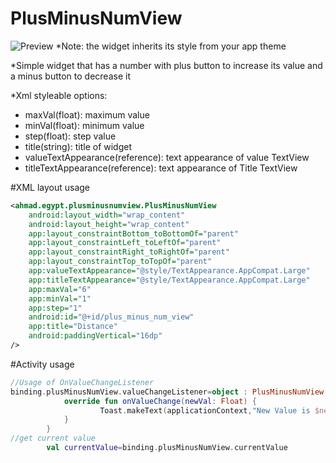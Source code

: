 # PlusMinusNumView

![Preview](https://i.ibb.co/vdW6LLT/Video-Editor-20210916-015933-2.gif)
*Note: the widget inherits its style from your app theme

*Simple widget that has a number with plus button to increase its value 
and a minus button to decrease it

*Xml styleable options:
- maxVal(float): maximum value
- minVal(float): minimum value
- step(float): step value
- title(string): title of widget
- valueTextAppearance(reference): text appearance of value TextView
- titleTextAppearance(reference): text appearance of Title TextView


#XML layout usage

```XML
<ahmad.egypt.plusminusnumview.PlusMinusNumView
    android:layout_width="wrap_content"
    android:layout_height="wrap_content"
    app:layout_constraintBottom_toBottomOf="parent"
    app:layout_constraintLeft_toLeftOf="parent"
    app:layout_constraintRight_toRightOf="parent"
    app:layout_constraintTop_toTopOf="parent"
    app:valueTextAppearance="@style/TextAppearance.AppCompat.Large"
    app:titleTextAppearance="@style/TextAppearance.AppCompat.Large"
    app:maxVal="6"
    app:minVal="1"
    app:step="1"
    android:id="@+id/plus_minus_num_view"
    app:title="Distance"
    android:paddingVertical="16dp"
/>
```

#Activity usage

```Kotlin
//Usage of OnValueChangeListener
binding.plusMinusNumView.valueChangeListener=object : PlusMinusNumView.OnValueChangeListener{
            override fun onValueChange(newVal: Float) {
                    Toast.makeText(applicationContext,"New Value is $newVal",Toast.LENGTH_SHORT).show()
            }
        }
//get current value
        val currentValue=binding.plusMinusNumView.currentValue
```
